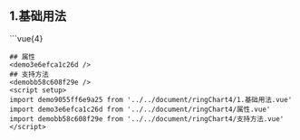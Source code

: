 ## 1.基础用法
<demo9055ff6e9a25 />
```vue{4}
<template>
    <ring-chart-4 ref="chartRef" v-bind="chartOption"></ring-chart-4>
</template>

<script setup>
import { ref, onMounted } from 'vue';

const chartRef = ref();

const seriesData = [
    { value: 1048, name: '正常' },
    { value: 735, name: '故障' },
    { value: 580, name: '告警' },
    { value: 484, name: '离线' }
];
// 组合配置项
const chartOption = {
    seriesData
};

onMounted(() => chartRef.value.renderChart());
</script>
<style lang="scss" scoped>
.zrx-chart {
    height: 664px;
    background-color: rgb(3, 43, 68);
}
</style>
```
## 属性
<demo3e6efca1c26d />
## 支持方法
<demobb58c608f29e />
<script setup>
import demo9055ff6e9a25 from '../../document/ringChart4/1.基础用法.vue'
import demo3e6efca1c26d from '../../document/ringChart4/属性.vue'
import demobb58c608f29e from '../../document/ringChart4/支持方法.vue'
</script>